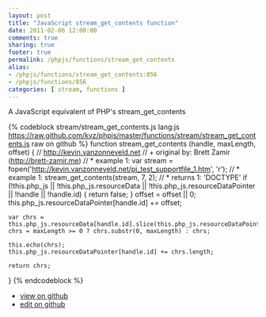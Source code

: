 ```yaml
---
layout: post
title: "JavaScript stream_get_contents function"
date: 2011-02-06 12:00:00
comments: true
sharing: true
footer: true
permalink: /phpjs/functions/stream_get_contents
alias:
- /phpjs/functions/stream_get_contents:856
- /phpjs/functions/856
categories: [ stream, functions ]
---
```

A JavaScript equivalent of PHP's stream_get_contents
<!-- more -->
{% codeblock stream/stream_get_contents.js lang:js https://raw.github.com/kvz/phpjs/master/functions/stream/stream_get_contents.js raw on github %}
function stream_get_contents (handle, maxLength, offset) {
    // http://kevin.vanzonneveld.net
    // +   original by: Brett Zamir (http://brett-zamir.me)
    // *     example 1: var stream = fopen('http://kevin.vanzonneveld.net/pj_test_supportfile_1.htm', 'r');
    // *     example 1: stream_get_contents(stream, 7, 2);
    // *     returns 1: 'DOCTYPE'
    if (!this.php_js || !this.php_js.resourceData || !this.php_js.resourceDataPointer || !handle || !handle.id) {
        return false;
    }
    offset = offset || 0;
    this.php_js.resourceDataPointer[handle.id] += offset;

    var chrs = this.php_js.resourceData[handle.id].slice(this.php_js.resourceDataPointer[handle.id]);
    chrs = maxLength >= 0 ? chrs.substr(0, maxLength) : chrs;

    this.echo(chrs);
    this.php_js.resourceDataPointer[handle.id] += chrs.length;

    return chrs;
}
{% endcodeblock %}
<ul>
 <li><a href="https://github.com/kvz/phpjs/blob/master/functions/stream/stream_get_contents.js">view on github</a></li>
 <li><a href="https://github.com/kvz/phpjs/edit/master/functions/stream/stream_get_contents.js">edit on github</a></li>
</ul>
